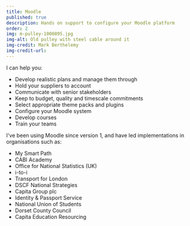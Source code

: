 ```yaml
---
title: Moodle
published: true
description: Hands on support to configure your Moodle platform
order: 2
img: m-pulley-1000895.jpg
img-alt: Old pulley with steel cable around it
img-credit: Mark Berthelemy
img-credit-url: 
---
```

I can help you:

- Develop realistic plans and manage them through
- Hold your suppliers to account
- Communicate with senior stakeholders
- Keep to budget, quality and timescale commitments
- Select appropriate theme packs and plugins
- Configure your Moodle system
- Develop courses
- Train your teams

I've been using Moodle since version 1, and have led implementations in organisations such as:

- My Smart Path
- CABI Academy
- Office for National Statistics (UK)
- i-to-i
- Transport for London
- DSCF National Strategies
- Capita Group plc
- Identity & Passport Service
- National Union of Students
- Dorset County Council
- Capita Education Resourcing